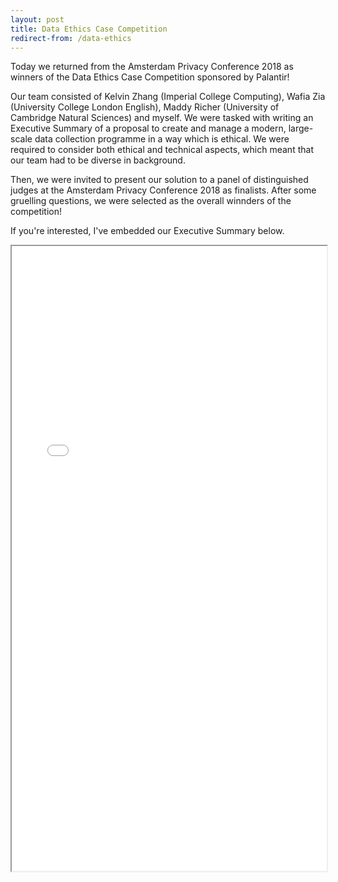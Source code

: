 ```yaml
---
layout: post
title: Data Ethics Case Competition
redirect-from: /data-ethics
---
```


Today we returned from the Amsterdam Privacy Conference 2018 as winners of the Data Ethics Case Competition sponsored by Palantir!

Our team consisted of Kelvin Zhang (Imperial College Computing), Wafia Zia (University College London English), Maddy Richer (University of Cambridge Natural Sciences) and myself. We were tasked with writing an Executive Summary of a proposal to create and manage a modern, large-scale data collection programme in a way which is ethical. We were required to consider both ethical and technical aspects, which meant that our team had to be diverse in background.

Then, we were invited to present our solution to a panel of distinguished judges at the Amsterdam Privacy Conference 2018 as finalists. After some gruelling questions, we were selected as the overall winnders of the competition!

If you're interested, I've embedded our Executive Summary below.

<div style="height: 1000px;">
<iframe src="/assets/2018-10-08-data-ethics/Data_Ethics_Case_Competition_Submission.pdf" style="width: 100%; height: 100%;" onload="resizeIframe(this)">
   <p>It appears your web browser doesn't support iframes.</p>
</iframe>
</div>


